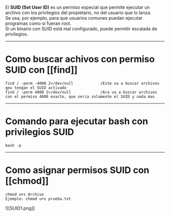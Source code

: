 El **SUID (Set User ID)** es un permiso especial que permite ejecutar un archivo con los privilegios del propietario, no del usuario que lo lanza.  
Se usa, por ejemplo, para que usuarios comunes puedan ejecutar programas como si fueran root.  
Si un binario con SUID está mal configurado, puede permitir escalada de privilegios.



------
# Como buscar achivos con permiso SUID con [[find]]

```
find / -perm -4000 2>/dev/null            /Este va a buscar archivos qeu tengan el SUID activado
find / -perm 4000 2>/dev/null             /Aca va a buscar archivos con el permiso 4000 exacto, que seria solamente el SUID y nada mas
```

-------
# Comando para ejecutar bash con privilegios SUID

```shell
bash -p
```

----------
# Como asignar permisos SUID con [[chmod]]

```shell
chmod u+s Archivo
Ejemplo: chmod u+s prueba.txt
```

![[SUID1.png]]
